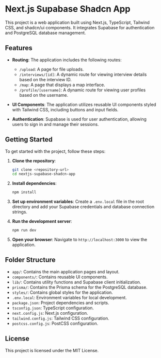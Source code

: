 # Next.js Supabase Shadcn App

This project is a web application built using Next.js, TypeScript, Tailwind CSS, and shadcn/ui components. It integrates Supabase for authentication and PostgreSQL database management.

## Features

- **Routing**: The application includes the following routes:
  - `/upload`: A page for file uploads.
  - `/interviews/[id]`: A dynamic route for viewing interview details based on the interview ID.
  - `/map`: A page that displays a map interface.
  - `/profile/[username]`: A dynamic route for viewing user profiles based on the username.

- **UI Components**: The application utilizes reusable UI components styled with Tailwind CSS, including buttons and input fields.

- **Authentication**: Supabase is used for user authentication, allowing users to sign in and manage their sessions.

## Getting Started

To get started with the project, follow these steps:

1. **Clone the repository**:
   ```bash
   git clone <repository-url>
   cd nextjs-supabase-shadcn-app
   ```

2. **Install dependencies**:
   ```bash
   npm install
   ```

3. **Set up environment variables**:
   Create a `.env.local` file in the root directory and add your Supabase credentials and database connection strings.

4. **Run the development server**:
   ```bash
   npm run dev
   ```

5. **Open your browser**:
   Navigate to `http://localhost:3000` to view the application.

## Folder Structure

- `app/`: Contains the main application pages and layout.
- `components/`: Contains reusable UI components.
- `lib/`: Contains utility functions and Supabase client initialization.
- `prisma/`: Contains the Prisma schema for the PostgreSQL database.
- `styles/`: Contains global styles for the application.
- `.env.local`: Environment variables for local development.
- `package.json`: Project dependencies and scripts.
- `tsconfig.json`: TypeScript configuration.
- `next.config.js`: Next.js configuration.
- `tailwind.config.js`: Tailwind CSS configuration.
- `postcss.config.js`: PostCSS configuration.

## License

This project is licensed under the MIT License.